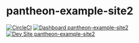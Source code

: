 # pantheon-example-site2

[![CircleCI](https://circleci.com/gh/pantheon-ci-bot/pantheon-example-site2.svg?style=svg)](https://circleci.com/gh/pantheon-ci-bot/pantheon-example-site2)
[![Dashboard pantheon-example-site2](https://img.shields.io/badge/dashboard-pantheon_example_site2-yellow.svg)](https://dashboard.pantheon.io/sites/8f7fcd50-e358-4101-b283-131d075df281#dev/code)
[![Dev Site pantheon-example-site2](https://img.shields.io/badge/site-pantheon_example_site2-blue.svg)](http://dev-pantheon-example-site2.pantheonsite.io/)